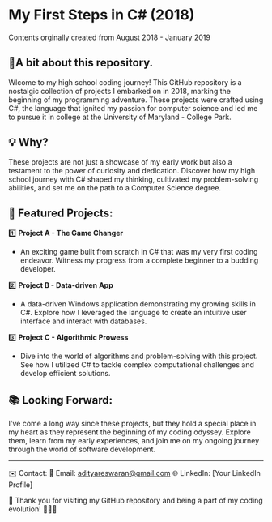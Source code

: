 # My First Steps in C# (2018)

Contents orginally created from August 2018 - January 2019

## 🚀A bit about this repository.

 Wlcome to my high school coding journey! This GitHub repository is a nostalgic collection of projects I embarked on in 2018, marking the beginning of my programming adventure. These projects were crafted using C#, the language that ignited my passion for computer science and led me to pursue it in college at the University of Maryland - College Park.

## 💡 Why?

These projects are not just a showcase of my early work but also a testament to the power of curiosity and dedication. Discover how my high school journey with C# shaped my thinking, cultivated my problem-solving abilities, and set me on the path to a Computer Science degree.

## 🌟 Featured Projects:

1️⃣ **Project A - The Game Changer**

- An exciting game built from scratch in C# that was my very first coding endeavor. Witness my progress from a complete beginner to a budding developer.

2️⃣ **Project B - Data-driven App**

- A data-driven Windows application demonstrating my growing skills in C#. Explore how I leveraged the language to create an intuitive user interface and interact with databases.

3️⃣ **Project C - Algorithmic Prowess**

- Dive into the world of algorithms and problem-solving with this project. See how I utilized C# to tackle complex computational challenges and develop efficient solutions.

## 📚 Looking Forward:

I've come a long way since these projects, but they hold a special place in my heart as they represent the beginning of my coding odyssey. Explore them, learn from my early experiences, and join me on my ongoing journey through the world of software development.

____

✉️ Contact:
📧 Email: adityareswaran@gmail.com
🌐 LinkedIn: [Your LinkedIn Profile]

🙏 Thank you for visiting my GitHub repository and being a part of my coding evolution! 🚀👨‍💻
